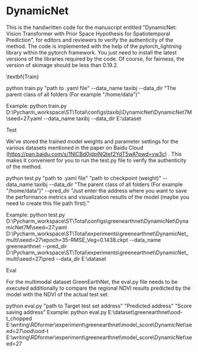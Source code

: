 # DynamicNet

This is the handwritten code for the manuscript entitled "DynamicNet: Vision Transformer with Prior Space Hypothesis for Spatiotemporal Prediction", for editors and reviewers to verify the authenticity of the method.
The code is implemented with the help of the pytorch_lightning library within the pytorch framework. You just need to install the latest versions of the libraries required by the code. Of course, for fairness, the version of skimage should be less than 0.19.2.

\textbf{Train}

python train.py "path to .yaml file"  --data_name taxibj  --data_dir "The parent class of all folders (For example "/home/data")"

Example:
python train.py D:\Pycharm_workspace\ST\Total\configs\taxibj\DynamicNet\DynamicNet7M\seed=27.yaml --data_name taxibj --data_dir E:\dataset

Test

We’ve stored the trained model weights and parameter settings for the various datasets mentioned in the paper on Baidu Cloud (https://pan.baidu.com/s/1NlCBd0jdpiNQtef2YdT5wA?pwd=vw3c) . This makes it convenient for you to run the test.py file to verify the authenticity of the method. 

python test.py "path to .yaml file"  "path to checkpoint (weight)" --data_name taxibj  --data_dir "The parent class of all folders (For example "/home/data")" --pred_dir "Just enter the address where you want to save the performance metrics and visualization results of the model (maybe you need to create this file path first)."

Example:
python test.py D:\Pycharm_workspace\ST\Total\configs\greenearthnet\DynamicNet\DynamicNet7M\seed=27.yaml
D:\Pycharm_workspace\ST\Total\experiments\greenearthnet\DynamicNet_multi\seed=27\epoch=35-RMSE_Veg=0.1438.ckpt
--data_name greenearthnet
--pred_dir D:\Pycharm_workspace\ST\Total\experiments\greenearthnet\DynamicNet_multi\seed=27\pred
--data_dir E:\dataset

Eval

For the multimodal dataset GreenEarthNet, the eval.py file needs to be executed additionally to compare the regional NDVI results predicted by the model with the NDVI of the actual test set.

python eval.py  "path to Target test set address" "Predicted address" "Score saving address"
Example:
python eval.py E:\dataset\greenearthnet\ood-t_chopped E:\writing\RDformer\experiment\greenearthnet\model_score\DynamicNet\seed=27\ood\ood-t E:\writing\RDformer\experiment\greenearthnet\model_score\DynamicNet\seed=27
